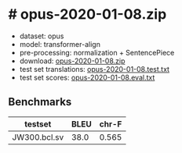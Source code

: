 # # opus-2020-01-08.zip

* dataset: opus
* model: transformer-align
* pre-processing: normalization + SentencePiece
* download: [opus-2020-01-08.zip](https://object.pouta.csc.fi/OPUS-MT-models/bcl-sv/opus-2020-01-08.zip)
* test set translations: [opus-2020-01-08.test.txt](https://object.pouta.csc.fi/OPUS-MT-models/bcl-sv/opus-2020-01-08.test.txt)
* test set scores: [opus-2020-01-08.eval.txt](https://object.pouta.csc.fi/OPUS-MT-models/bcl-sv/opus-2020-01-08.eval.txt)

## Benchmarks

| testset               | BLEU  | chr-F |
|-----------------------|-------|-------|
| JW300.bcl.sv 	| 38.0 	| 0.565 |

